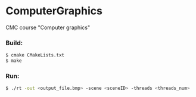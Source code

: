 # ComputerGraphics
CMC course "Сomputer graphics"

### Build:
```bash
$ cmake CMakeLists.txt
$ make
```

### Run:
```bash
$ ./rt -out <output_file.bmp> -scene <sceneID> -threads <threads_num>
```
